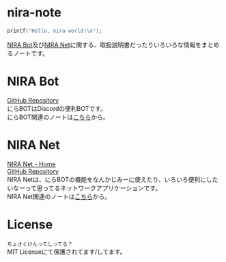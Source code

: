 # nira-note
```c
printf("Hello, nira world!\n");
```
[NIRA Bot](https://github.com/team-i2021/nira_bot)及び[NIRA Net](https://nira.f5.si)に関する、取扱説明書だったりいろいろな情報をまとめるノートです。

# NIRA Bot
[GitHub Repository](https://github.com/team-i2021/nira_bot)  
にらBOTはDiscordの便利BOTです。  
にらBOT関連のノートは[こちら](/bot/index)から。

# NIRA Net
[NIRA Net - Home](https://nira.f5.si)  
[GitHub Repository](https://github.com/nattyan-tv/nira_net)  
NIRA Netは、にらBOTの機能をなんかじみーに使えたり、いろいろ便利にしたいなーって思ってるネットワークアプリケーションです。  
NIRA Net関連のノートは[こちら](/net/index)から。

# License
`ちょさくけんってしってる？`  
MIT Licenseにて保護されてます/してます。